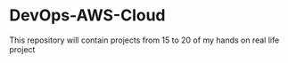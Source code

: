 # DevOps-AWS-Cloud
This repository will contain projects from 15 to 20 of my hands on real life project
